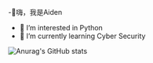 -👋嗨，我是Aiden
- 👀 I’m interested in Python
- 🌱 I’m currently learning Cyber Security

![Anurag's GitHub stats](https://github-readme-stats.vercel.app/api?username=aiden-l&theme=merko&show_icons=true)
